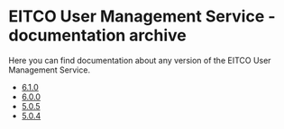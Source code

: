 
# EITCO User Management Service - documentation archive

Here you can find documentation about any version of the EITCO User Management Service.

 * [6.1.0](archive/6.1.0)
 * [6.0.0](archive/6.0.0)
 * [5.0.5](archive/5.0.5)
 * [5.0.4](archive/5.0.4)
